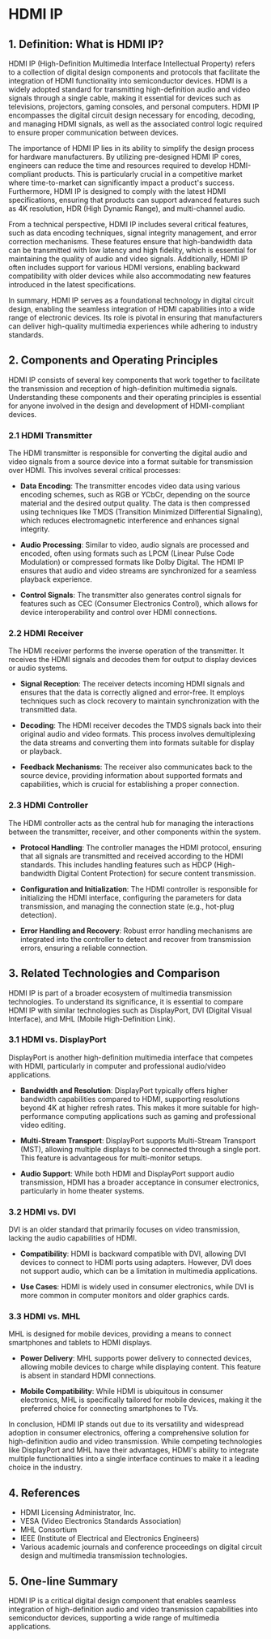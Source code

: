 # HDMI IP

## 1. Definition: What is **HDMI IP**?
HDMI IP (High-Definition Multimedia Interface Intellectual Property) refers to a collection of digital design components and protocols that facilitate the integration of HDMI functionality into semiconductor devices. HDMI is a widely adopted standard for transmitting high-definition audio and video signals through a single cable, making it essential for devices such as televisions, projectors, gaming consoles, and personal computers. HDMI IP encompasses the digital circuit design necessary for encoding, decoding, and managing HDMI signals, as well as the associated control logic required to ensure proper communication between devices.

The importance of HDMI IP lies in its ability to simplify the design process for hardware manufacturers. By utilizing pre-designed HDMI IP cores, engineers can reduce the time and resources required to develop HDMI-compliant products. This is particularly crucial in a competitive market where time-to-market can significantly impact a product's success. Furthermore, HDMI IP is designed to comply with the latest HDMI specifications, ensuring that products can support advanced features such as 4K resolution, HDR (High Dynamic Range), and multi-channel audio.

From a technical perspective, HDMI IP includes several critical features, such as data encoding techniques, signal integrity management, and error correction mechanisms. These features ensure that high-bandwidth data can be transmitted with low latency and high fidelity, which is essential for maintaining the quality of audio and video signals. Additionally, HDMI IP often includes support for various HDMI versions, enabling backward compatibility with older devices while also accommodating new features introduced in the latest specifications.

In summary, HDMI IP serves as a foundational technology in digital circuit design, enabling the seamless integration of HDMI capabilities into a wide range of electronic devices. Its role is pivotal in ensuring that manufacturers can deliver high-quality multimedia experiences while adhering to industry standards.

## 2. Components and Operating Principles
HDMI IP consists of several key components that work together to facilitate the transmission and reception of high-definition multimedia signals. Understanding these components and their operating principles is essential for anyone involved in the design and development of HDMI-compliant devices.

### 2.1 HDMI Transmitter
The HDMI transmitter is responsible for converting the digital audio and video signals from a source device into a format suitable for transmission over HDMI. This involves several critical processes:

- **Data Encoding**: The transmitter encodes video data using various encoding schemes, such as RGB or YCbCr, depending on the source material and the desired output quality. The data is then compressed using techniques like TMDS (Transition Minimized Differential Signaling), which reduces electromagnetic interference and enhances signal integrity.

- **Audio Processing**: Similar to video, audio signals are processed and encoded, often using formats such as LPCM (Linear Pulse Code Modulation) or compressed formats like Dolby Digital. The HDMI IP ensures that audio and video streams are synchronized for a seamless playback experience.

- **Control Signals**: The transmitter also generates control signals for features such as CEC (Consumer Electronics Control), which allows for device interoperability and control over HDMI connections.

### 2.2 HDMI Receiver
The HDMI receiver performs the inverse operation of the transmitter. It receives the HDMI signals and decodes them for output to display devices or audio systems.

- **Signal Reception**: The receiver detects incoming HDMI signals and ensures that the data is correctly aligned and error-free. It employs techniques such as clock recovery to maintain synchronization with the transmitted data.

- **Decoding**: The HDMI receiver decodes the TMDS signals back into their original audio and video formats. This process involves demultiplexing the data streams and converting them into formats suitable for display or playback.

- **Feedback Mechanisms**: The receiver also communicates back to the source device, providing information about supported formats and capabilities, which is crucial for establishing a proper connection.

### 2.3 HDMI Controller
The HDMI controller acts as the central hub for managing the interactions between the transmitter, receiver, and other components within the system.

- **Protocol Handling**: The controller manages the HDMI protocol, ensuring that all signals are transmitted and received according to the HDMI standards. This includes handling features such as HDCP (High-bandwidth Digital Content Protection) for secure content transmission.

- **Configuration and Initialization**: The HDMI controller is responsible for initializing the HDMI interface, configuring the parameters for data transmission, and managing the connection state (e.g., hot-plug detection).

- **Error Handling and Recovery**: Robust error handling mechanisms are integrated into the controller to detect and recover from transmission errors, ensuring a reliable connection.

## 3. Related Technologies and Comparison
HDMI IP is part of a broader ecosystem of multimedia transmission technologies. To understand its significance, it is essential to compare HDMI IP with similar technologies such as DisplayPort, DVI (Digital Visual Interface), and MHL (Mobile High-Definition Link).

### 3.1 HDMI vs. DisplayPort
DisplayPort is another high-definition multimedia interface that competes with HDMI, particularly in computer and professional audio/video applications.

- **Bandwidth and Resolution**: DisplayPort typically offers higher bandwidth capabilities compared to HDMI, supporting resolutions beyond 4K at higher refresh rates. This makes it more suitable for high-performance computing applications such as gaming and professional video editing.

- **Multi-Stream Transport**: DisplayPort supports Multi-Stream Transport (MST), allowing multiple displays to be connected through a single port. This feature is advantageous for multi-monitor setups.

- **Audio Support**: While both HDMI and DisplayPort support audio transmission, HDMI has a broader acceptance in consumer electronics, particularly in home theater systems.

### 3.2 HDMI vs. DVI
DVI is an older standard that primarily focuses on video transmission, lacking the audio capabilities of HDMI.

- **Compatibility**: HDMI is backward compatible with DVI, allowing DVI devices to connect to HDMI ports using adapters. However, DVI does not support audio, which can be a limitation in multimedia applications.

- **Use Cases**: HDMI is widely used in consumer electronics, while DVI is more common in computer monitors and older graphics cards.

### 3.3 HDMI vs. MHL
MHL is designed for mobile devices, providing a means to connect smartphones and tablets to HDMI displays.

- **Power Delivery**: MHL supports power delivery to connected devices, allowing mobile devices to charge while displaying content. This feature is absent in standard HDMI connections.

- **Mobile Compatibility**: While HDMI is ubiquitous in consumer electronics, MHL is specifically tailored for mobile devices, making it the preferred choice for connecting smartphones to TVs.

In conclusion, HDMI IP stands out due to its versatility and widespread adoption in consumer electronics, offering a comprehensive solution for high-definition audio and video transmission. While competing technologies like DisplayPort and MHL have their advantages, HDMI's ability to integrate multiple functionalities into a single interface continues to make it a leading choice in the industry.

## 4. References
- HDMI Licensing Administrator, Inc.
- VESA (Video Electronics Standards Association)
- MHL Consortium
- IEEE (Institute of Electrical and Electronics Engineers)
- Various academic journals and conference proceedings on digital circuit design and multimedia transmission technologies.

## 5. One-line Summary
HDMI IP is a critical digital design component that enables seamless integration of high-definition audio and video transmission capabilities into semiconductor devices, supporting a wide range of multimedia applications.